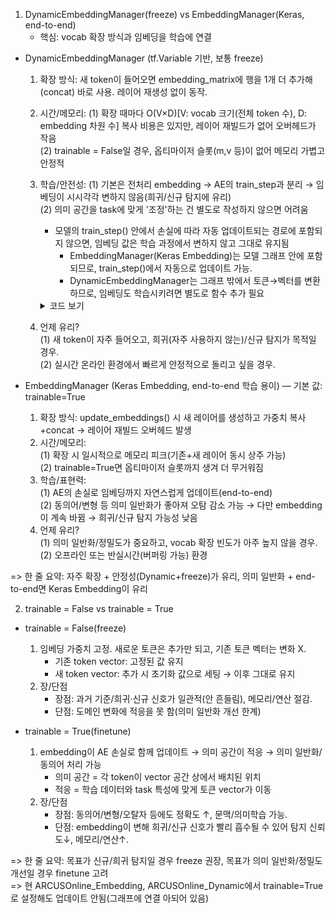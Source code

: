 1. DynamicEmbeddingManager(freeze) vs EmbeddingManager(Keras, end-to-end)
   - 핵심: vocab 확장 방식과 임베딩을 학습에 연결

- DynamicEmbeddingManager (tf.Variable 기반, 보통 freeze)
  1) 확장 방식: 새 token이 들어오면 embedding_matrix에 행을 1개 더 추가해(concat) 바로 사용. 레이어 재생성 없이 동작.
  2) 시간/메모리: 
     (1) 확장 때마다 O(V×D)[V: vocab 크기(전체 token 수), D: embedding 차원 수] 복사 비용은 있지만, 레이어 재빌드가 없어 오버헤드가 작음  
     (2) trainable = False일 경우, 옵티마이저 슬롯(m,v 등)이 없어 메모리 가볍고 안정적
  4) 학습/안전성:
     (1) 기본은 전처리 embedding → AE의 train_step과 분리 → 임베딩이 시시각각 변하지 않음(희귀/신규 탐지에 유리)  
     (2) 의미 공간을 task에 맞게 '조정'하는 건 별도로 작성하지 않으면 어려움  
        - 모델의 train_step() 안에서 손실에 따라 자동 업데이트되는 경로에 포함되지 않으면, 임베딩 값은 학습 과정에서 변하지 않고 그대로 유지됨  
          * EmbeddingManager(Keras Embedding)는 모델 그래프 안에 포함되므로, train_step()에서 자동으로 업데이트 가능.  
          * DynamicEmbeddingManager는 그래프 밖에서 토큰→벡터를 변환하므로, 임베딩도 학습시키려면 별도로 함수 추가 필요
        <details>
        <summary>코드 보기</summary>
        
        <pre><code class="language-python">with tf.GradientTape() as tape:
            loss = ...
        grads = tape.gradient(loss, [dynamic_embedding_manager.embedding_matrix])
        optimizer.apply_gradients(zip(grads, [dynamic_embedding_manager.embedding_matrix]))</code></pre>
        
        </details>  
  5) 언제 유리?  
     (1) 새 token이 자주 들어오고, 희귀(자주 사용하지 않는)/신규 탐지가 목적일 경우.  
     (2) 실시간 온라인 환경에서 빠르게 안정적으로 돌리고 싶을 경우.

- EmbeddingManager (Keras Embedding, end-to-end 학습 용이) — 기본 값: trainable=True
  1) 확장 방식: update_embeddings() 시 새 레이어를 생성하고 가중치 복사+concat → 레이어 재빌드 오버헤드 발생  
  2) 시간/메모리:  
     (1) 확장 시 일시적으로 메모리 피크(기존+새 레이어 동시 상주 가능)  
     (2) trainable=True면 옵티마이저 슬롯까지 생겨 더 무거워짐  
  3) 학습/표현력:  
     (1) AE의 손실로 임베딩까지 자연스럽게 업데이트(end-to-end)  
     (2) 동의어/변형 등 의미 일반화가 좋아져 오탐 감소 가능 → 다만 embedding이 계속 바뀜 → 희귀/신규 탐지 가능성 낮음  
  4) 언제 유리?  
     (1) 의미 일반화/정밀도가 중요하고, vocab 확장 빈도가 아주 높지 않을 경우.  
     (2) 오프라인 또는 반실시간(버퍼링 가능) 환경

=> 한 줄 요약: 자주 확장 + 안정성(Dynamic+freeze)가 유리, 의미 일반화 + end-to-end면 Keras Embedding이 유리

2. trainable = False vs trainable = True

- trainable = False(freeze)
  1) 임베딩 가중치 고정. 새로운 토큰은 추가만 되고, 기존 토큰 벡터는 변화 X.  
     * 기존 token vector: 고정된 값 유지  
     * 새 token vector: 추가 시 초기화 값으로 세팅 → 이후 그대로 유지  
  2) 장/단점  
     - 장점: 과거 기준/희귀·신규 신호가 일관적(안 흔들림), 메모리/연산 절감.  
     - 단점: 도메인 변화에 적응을 못 함(의미 일반화 개선 한계)

- trainable = True(finetune)
  1) embedding이 AE 손실로 함께 업데이트 → 의미 공간이 적응 → 의미 일반화/동의어 처리 가능  
     * 의미 공간 = 각 token이 vector 공간 상에서 배치된 위치  
     * 적응 = 학습 데이터와 task 특성에 맞게 토큰 vector가 이동  
  2) 장/단점  
     - 장점: 동의어/변형/오탈자 등에도 정확도 ↑, 문맥/의미학습 가능.  
     - 단점: embedding이 변해 희귀/신규 신호가 빨리 흡수될 수 있어 탐지 신뢰도↓, 메모리/연산↑.

=> 한 줄 요약: 목표가 신규/희귀 탐지일 경우 freeze 권장, 목표가 의미 일반화/정밀도 개선일 경우 finetune 고려  
=> 현 ARCUSOnline_Embedding, ARCUSOnline_Dynamic에서 trainable=True로 설정해도 업데이트 안됨(그래프에 연결 아되어 있음)

